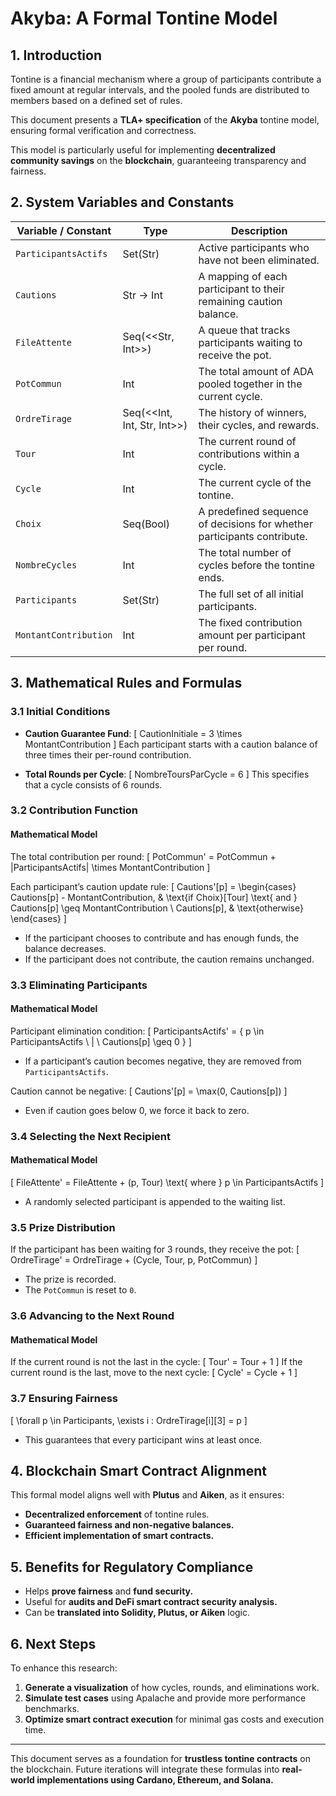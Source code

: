 # **Akyba: A Formal Tontine Model**

## **1. Introduction**
Tontine is a financial mechanism where a group of participants contribute a fixed amount at regular intervals, and the pooled funds are distributed to members based on a defined set of rules. 

This document presents a **TLA+ specification** of the **Akyba** tontine model, ensuring formal verification and correctness.

This model is particularly useful for implementing **decentralized community savings** on the **blockchain**, guaranteeing transparency and fairness.

## **2. System Variables and Constants**

| **Variable / Constant**   | **Type** | **Description** |
|--------------------------|---------|----------------|
| `ParticipantsActifs`     | Set(Str) | Active participants who have not been eliminated. |
| `Cautions`              | Str → Int | A mapping of each participant to their remaining caution balance. |
| `FileAttente`           | Seq(<<Str, Int>>) | A queue that tracks participants waiting to receive the pot. |
| `PotCommun`             | Int | The total amount of ADA pooled together in the current cycle. |
| `OrdreTirage`          | Seq(<<Int, Int, Str, Int>>) | The history of winners, their cycles, and rewards. |
| `Tour`                  | Int | The current round of contributions within a cycle. |
| `Cycle`                 | Int | The current cycle of the tontine. |
| `Choix`                 | Seq(Bool) | A predefined sequence of decisions for whether participants contribute. |
| `NombreCycles`          | Int | The total number of cycles before the tontine ends. |
| `Participants`          | Set(Str) | The full set of all initial participants. |
| `MontantContribution`   | Int | The fixed contribution amount per participant per round. |

## **3. Mathematical Rules and Formulas**

### **3.1 Initial Conditions**
- **Caution Guarantee Fund**:
  \[
  CautionInitiale = 3 \times MontantContribution
  \]
  Each participant starts with a caution balance of three times their per-round contribution.

- **Total Rounds per Cycle**:
  \[
  NombreToursParCycle = 6
  \]
  This specifies that a cycle consists of 6 rounds.

### **3.2 Contribution Function**
#### **Mathematical Model**
The total contribution per round:
\[
PotCommun' = PotCommun + |ParticipantsActifs| \times MontantContribution
\]

Each participant’s caution update rule:
\[
Cautions'[p] =
\begin{cases}
  Cautions[p] - MontantContribution, & \text{if Choix}[Tour] \text{ and } Cautions[p] \geq MontantContribution \\
  Cautions[p], & \text{otherwise}
\end{cases}
\]
- If the participant chooses to contribute and has enough funds, the balance decreases.
- If the participant does not contribute, the caution remains unchanged.

### **3.3 Eliminating Participants**
#### **Mathematical Model**
Participant elimination condition:
\[
ParticipantsActifs' = \{ p \in ParticipantsActifs \ | \ Cautions[p] \geq 0 \}
\]
- If a participant’s caution becomes negative, they are removed from `ParticipantsActifs`.

Caution cannot be negative:
\[
Cautions'[p] = \max(0, Cautions[p])
\]
- Even if caution goes below 0, we force it back to zero.

### **3.4 Selecting the Next Recipient**
#### **Mathematical Model**
\[
FileAttente' = FileAttente + (p, Tour) \text{ where } p \in ParticipantsActifs
\]
- A randomly selected participant is appended to the waiting list.

### **3.5 Prize Distribution**
If the participant has been waiting for 3 rounds, they receive the pot:
\[
OrdreTirage' = OrdreTirage + (Cycle, Tour, p, PotCommun)
\]
- The prize is recorded.
- The `PotCommun` is reset to `0`.

### **3.6 Advancing to the Next Round**
#### **Mathematical Model**
If the current round is not the last in the cycle:
\[
Tour' = Tour + 1
\]
If the current round is the last, move to the next cycle:
\[
Cycle' = Cycle + 1
\]

### **3.7 Ensuring Fairness**
\[
\forall p \in Participants, \exists i : OrdreTirage[i][3] = p
\]
- This guarantees that every participant wins at least once.

## **4. Blockchain Smart Contract Alignment**
This formal model aligns well with **Plutus** and **Aiken**, as it ensures:
- **Decentralized enforcement** of tontine rules.
- **Guaranteed fairness and non-negative balances.**
- **Efficient implementation of smart contracts.**

## **5. Benefits for Regulatory Compliance**
- Helps **prove fairness** and **fund security.**
- Useful for **audits and DeFi smart contract security analysis.**
- Can be **translated into Solidity, Plutus, or Aiken** logic.

## **6. Next Steps**
To enhance this research:
1. **Generate a visualization** of how cycles, rounds, and eliminations work.
2. **Simulate test cases** using Apalache and provide more performance benchmarks.
3. **Optimize smart contract execution** for minimal gas costs and execution time.

---
This document serves as a foundation for **trustless tontine contracts** on the blockchain. Future iterations will integrate these formulas into **real-world implementations using Cardano, Ethereum, and Solana.**

